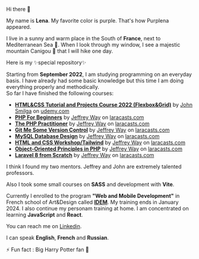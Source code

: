 
Hi there 👋

My name is **Lena**. My favorite color is purple.
That's how Purplena appeared.

I live in a sunny and warm place in the South of **France**, next to Mediterranean Sea :ocean:. When I look through my window, I see a majestic mountain Canigou :mount_fuji: that I will hike one day. 

Here is my ✨special repository✨

Starting from **September 2022**, I am studying programming on an everyday basis. I have already had some basic knowledge but this time I am doing everything properly and methodically.  
So far I have finished the following courses: 
- **[HTML&CSS Tutorial and Projects Course 2022 (Flexbox&Grid)](https://www.udemy.com/course/in-depth-html-css-course-build-responsive-websites/?referralCode=40C89DF13A25C5EC2CCF)** by [John Smilga](https://github.com/john-smilga) on [udemy.com](https://www.udemy.com/)
- [**PHP For Beginners**](https://laracasts.com/series/php-for-beginners-2023-edition) by [Jeffrey Way](https://github.com/JeffreyWay) on [laracasts.com](https://laracasts.com/)
- [**The PHP Practitioner**](https://laracasts.com/series/php-for-beginners) by [Jeffrey Way](https://github.com/JeffreyWay) on [laracasts.com](https://laracasts.com/)
- [**Git Me Some Version Control**](https://laracasts.com/series/git-me-some-version-control) by [Jeffrey Way](https://github.com/JeffreyWay) on [laracasts.com](https://laracasts.com/)
- [**MySQL Database Design**](https://laracasts.com/series/mysql-database-design) by [Jeffrey Way](https://github.com/JeffreyWay) on [laracasts.com](https://laracasts.com/)
- [**HTML and CSS Workshop/Tailwind**](https://laracasts.com/series/html-and-css-workshop) by [Jeffrey Way](https://github.com/JeffreyWay) on [laracasts.com](https://laracasts.com/)
- [**Object-Oriented Principles in PHP**](https://laracasts.com/series/object-oriented-principles-in-php) by [Jeffrey Way](https://github.com/JeffreyWay) on [laracasts.com](https://laracasts.com/)
- [**Laravel 8 from Scratch**](https://laracasts.com/series/laravel-8-from-scratch) by [Jeffrey Way](https://github.com/JeffreyWay) on [laracasts.com](https://laracasts.com/)


I think I found my two mentors. Jeffrey and John are extremely talented professors.

Also I took some small courses on **SASS** and development with **Vite**. 

Currently I enrolled to the program **"Web and Mobile Development"** in French school of Art&Design called [**IDEM**](https://lidem.eu/). My training ends in January 2024. 
I also continue my personam training at home. I am concentrated on learning **JavaScript** and **React**. 

You can reach me on [Linkedin](https://www.linkedin.com/in/elena-khramova-4a800b84/).

I can speak **English**, **French** and **Russian**. 

⚡ Fun fact : Big Harry Potter fan :crystal_ball:
